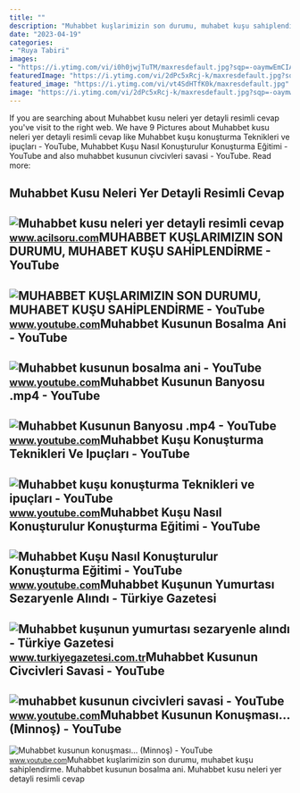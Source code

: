 ```yaml
---
title: ""
description: "Muhabbet kuşlarimizin son durumu, muhabet kuşu sahi̇plendi̇rme"
date: "2023-04-19"
categories:
- "Ruya Tabiri"
images:
- "https://i.ytimg.com/vi/i0h0jwjTuTM/maxresdefault.jpg?sqp=-oaymwEmCIAKENAF8quKqQMa8AEB-AHIAYAC6AKKAgwIABABGGUgZShlMA8=&amp;rs=AOn4CLDTf0aio-qQUdnUbvpjQK1e-WhWOQ"
featuredImage: "https://i.ytimg.com/vi/2dPc5xRcj-k/maxresdefault.jpg?sqp=-oaymwEmCIAKENAF8quKqQMa8AEB-AGWA4AC0AWKAgwIABABGGUgWyhOMA8=&amp;rs=AOn4CLDJjuZzS0Bz3VPYtUaAsYK-G_Wz1g"
featured_image: "https://i.ytimg.com/vi/vt4SdHTfK0k/maxresdefault.jpg"
image: "https://i.ytimg.com/vi/2dPc5xRcj-k/maxresdefault.jpg?sqp=-oaymwEmCIAKENAF8quKqQMa8AEB-AGWA4AC0AWKAgwIABABGGUgWyhOMA8=&amp;rs=AOn4CLDJjuZzS0Bz3VPYtUaAsYK-G_Wz1g"
---
```


If you are searching about Muhabbet kusu neleri yer detayli resimli cevap you've visit to the right web. We have 9 Pictures about Muhabbet kusu neleri yer detayli resimli cevap like Muhabbet kuşu konuşturma Teknikleri ve ipuçları - YouTube, Muhabbet Kuşu Nasıl Konuşturulur Konuşturma Eğitimi - YouTube and also muhabbet kusunun civcivleri savasi - YouTube. Read more:

Muhabbet Kusu Neleri Yer Detayli Resimli Cevap
----------------------------------------------

 ![Muhabbet kusu neleri yer detayli resimli cevap](https://www.acilsoru.com/up/cevap/2808/muhabbet-kusu.jpg) <small>www.acilsoru.com</small>MUHABBET KUŞLARIMIZIN SON DURUMU, MUHABET KUŞU SAHİPLENDİRME - YouTube
----------------------------------------------------------------------

 ![MUHABBET KUŞLARIMIZIN SON DURUMU, MUHABET KUŞU SAHİPLENDİRME - YouTube](https://i.ytimg.com/vi/vt4SdHTfK0k/maxresdefault.jpg) <small>www.youtube.com</small>Muhabbet Kusunun Bosalma Ani - YouTube
--------------------------------------

 ![Muhabbet kusunun bosalma ani - YouTube](https://i.ytimg.com/vi/i0h0jwjTuTM/maxresdefault.jpg?sqp=-oaymwEmCIAKENAF8quKqQMa8AEB-AHIAYAC6AKKAgwIABABGGUgZShlMA8=&rs=AOn4CLDTf0aio-qQUdnUbvpjQK1e-WhWOQ) <small>www.youtube.com</small>Muhabbet Kusunun Banyosu .mp4 - YouTube
---------------------------------------

 ![Muhabbet Kusunun Banyosu .mp4 - YouTube](https://i.ytimg.com/vi/2dPc5xRcj-k/maxresdefault.jpg?sqp=-oaymwEmCIAKENAF8quKqQMa8AEB-AGWA4AC0AWKAgwIABABGGUgWyhOMA8=&rs=AOn4CLDJjuZzS0Bz3VPYtUaAsYK-G_Wz1g) <small>www.youtube.com</small>Muhabbet Kuşu Konuşturma Teknikleri Ve Ipuçları - YouTube
---------------------------------------------------------

 ![Muhabbet kuşu konuşturma Teknikleri ve ipuçları - YouTube](https://i.ytimg.com/vi/mgl80vDWvTo/maxresdefault.jpg) <small>www.youtube.com</small>Muhabbet Kuşu Nasıl Konuşturulur Konuşturma Eğitimi - YouTube
-------------------------------------------------------------

 ![Muhabbet Kuşu Nasıl Konuşturulur Konuşturma Eğitimi - YouTube](https://i.ytimg.com/vi/tjEKGrhxWxg/maxresdefault.jpg) <small>www.youtube.com</small>Muhabbet Kuşunun Yumurtası Sezaryenle Alındı - Türkiye Gazetesi
---------------------------------------------------------------

 ![Muhabbet kuşunun yumurtası sezaryenle alındı - Türkiye Gazetesi](https://icdn.turkiyegazetesi.com.tr/images/haberler/2022_02/buyuk/muhabbet-kusunun-yumurtasi-sezaryenle-alindi-1645015989.jpg) <small>www.turkiyegazetesi.com.tr</small>Muhabbet Kusunun Civcivleri Savasi - YouTube
--------------------------------------------

 ![muhabbet kusunun civcivleri savasi - YouTube](https://i.ytimg.com/vi/HpC_XpmWrHI/maxresdefault.jpg) <small>www.youtube.com</small>Muhabbet Kusunun Konuşması... (Minnoş) - YouTube
------------------------------------------------

 ![Muhabbet kusunun konuşması... (Minnoş) - YouTube](https://i.ytimg.com/vi/EQabJ5oaW1g/maxresdefault.jpg?sqp=-oaymwEmCIAKENAF8quKqQMa8AEB-AGUA4AC0AWKAgwIABABGGUgZShlMA8=&rs=AOn4CLDxNCMOZ0F60bvAIgXwYlPlwyH3Gg) <small>www.youtube.com</small>Muhabbet kuşlarimizin son durumu, muhabet kuşu sahi̇plendi̇rme. Muhabbet kusunun bosalma ani. Muhabbet kusu neleri yer detayli resimli cevap
